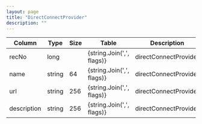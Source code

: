 ```yaml
---
layout: page
title: "DirectConnectProvider"
description: ""
---
```




| Column | Type | Size | Table | Description |
| ------ | ---- | ---- | ----- | ----------- |
| recNo | long |  | {string.Join(',', flags)} | directConnectProvider | 
| name | string | 64 | {string.Join(',', flags)} | directConnectProvider | 
| url | string | 256 | {string.Join(',', flags)} | directConnectProvider | 
| description | string | 256 | {string.Join(',', flags)} | directConnectProvider | 


